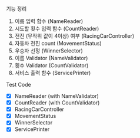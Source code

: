 기능 정리
1. 이름 입력 함수 (NameReader)
2. 시도할 횟수 입력 함수 (CountReader)
3. 전진 (무작위 값이 4이상) 여부 (RacingCarController)
4. 자동차 전진 count (MovementStatus)
5. 우승자 선정 (WinnerSelector)
6. 이름 Validator (NameValidator)
7. 횟수 Validator (CountValidator)
8. 서비스 출력 함수 (ServicePrinter)

Test Code

- [x] NameReader (with NameValidator)
- [x] CountReader (with CountValidator)
- [x] RacingCarController
- [x] MovementStatus
- [x] WinnerSelector
- [x] ServicePrinter